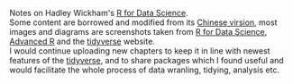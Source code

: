 Notes on Hadley Wickham's [R for Data Science](https://r4ds.had.co.nz/index.html).  
Some content are borrowed and modified from  its [Chinese virsion](https://www.ituring.com.cn/book/2113), most images and diagrams are screenshots taken from [R for Data Science](https://r4ds.had.co.nz/index.html), [Advanced R](https://adv-r.hadley.nz/) and the [tidyverse](https://www.tidyverse.org/) website.   
I would continue uploading new chapters to keep it in line with newest features of the [tidyverse](https://www.tidyverse.org), and to share packages which I found useful and would facilitate the whole process of data wranling, tidying, analysis etc.

